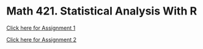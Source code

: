 # Math 421. Statistical Analysis With R

[Click here for Assignment 1](Assignment1.html)

[Click here for Assignment 2](assignment2--1-.html)